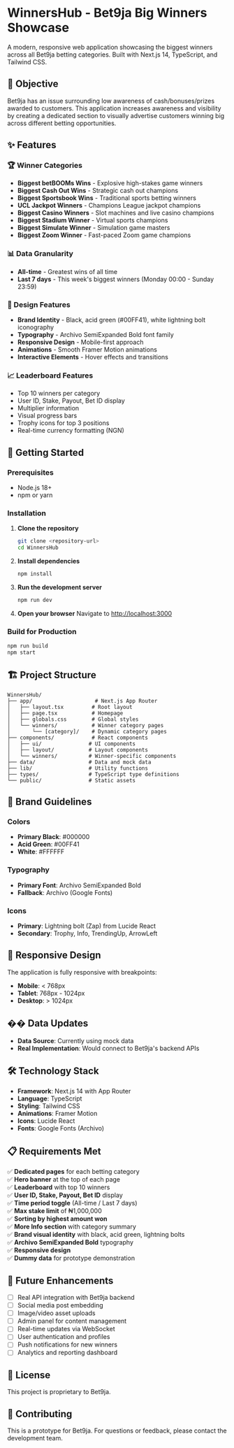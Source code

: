 # WinnersHub - Bet9ja Big Winners Showcase

A modern, responsive web application showcasing the biggest winners across all Bet9ja betting categories. Built with Next.js 14, TypeScript, and Tailwind CSS.

## 🎯 Objective

Bet9ja has an issue surrounding low awareness of cash/bonuses/prizes awarded to customers. This application increases awareness and visibility by creating a dedicated section to visually advertise customers winning big across different betting opportunities.

## ✨ Features

### 🏆 Winner Categories
- **Biggest betBOOMs Wins** - Explosive high-stakes game winners
- **Biggest Cash Out Wins** - Strategic cash out champions
- **Biggest Sportsbook Wins** - Traditional sports betting winners
- **UCL Jackpot Winners** - Champions League jackpot champions
- **Biggest Casino Winners** - Slot machines and live casino champions
- **Biggest Stadium Winner** - Virtual sports champions
- **Biggest Simulate Winner** - Simulation game masters
- **Biggest Zoom Winner** - Fast-paced Zoom game champions

### 📊 Data Granularity
- **All-time** - Greatest wins of all time
- **Last 7 days** - This week's biggest winners (Monday 00:00 - Sunday 23:59)

### 🎨 Design Features
- **Brand Identity** - Black, acid green (#00FF41), white lightning bolt iconography
- **Typography** - Archivo SemiExpanded Bold font family
- **Responsive Design** - Mobile-first approach
- **Animations** - Smooth Framer Motion animations
- **Interactive Elements** - Hover effects and transitions

### 📈 Leaderboard Features
- Top 10 winners per category
- User ID, Stake, Payout, Bet ID display
- Multiplier information
- Visual progress bars
- Trophy icons for top 3 positions
- Real-time currency formatting (NGN)

## 🚀 Getting Started

### Prerequisites
- Node.js 18+ 
- npm or yarn

### Installation

1. **Clone the repository**
   ```bash
   git clone <repository-url>
   cd WinnersHub
   ```

2. **Install dependencies**
   ```bash
   npm install
   ```

3. **Run the development server**
   ```bash
   npm run dev
   ```

4. **Open your browser**
   Navigate to [http://localhost:3000](http://localhost:3000)

### Build for Production

```bash
npm run build
npm start
```

## 🏗️ Project Structure

```
WinnersHub/
├── app/                    # Next.js App Router
│   ├── layout.tsx         # Root layout
│   ├── page.tsx           # Homepage
│   ├── globals.css        # Global styles
│   └── winners/           # Winner category pages
│       └── [category]/    # Dynamic category pages
├── components/            # React components
│   ├── ui/               # UI components
│   ├── layout/           # Layout components
│   └── winners/          # Winner-specific components
├── data/                 # Data and mock data
├── lib/                  # Utility functions
├── types/                # TypeScript type definitions
└── public/               # Static assets
```

## 🎨 Brand Guidelines

### Colors
- **Primary Black**: #000000
- **Acid Green**: #00FF41
- **White**: #FFFFFF

### Typography
- **Primary Font**: Archivo SemiExpanded Bold
- **Fallback**: Archivo (Google Fonts)

### Icons
- **Primary**: Lightning bolt (Zap) from Lucide React
- **Secondary**: Trophy, Info, TrendingUp, ArrowLeft

## 📱 Responsive Design

The application is fully responsive with breakpoints:
- **Mobile**: < 768px
- **Tablet**: 768px - 1024px
- **Desktop**: > 1024px

## �� Data Updates

- **Data Source**: Currently using mock data
- **Real Implementation**: Would connect to Bet9ja's backend APIs

## 🛠️ Technology Stack

- **Framework**: Next.js 14 with App Router
- **Language**: TypeScript
- **Styling**: Tailwind CSS
- **Animations**: Framer Motion
- **Icons**: Lucide React
- **Fonts**: Google Fonts (Archivo)

## 📋 Requirements Met

✅ **Dedicated pages** for each betting category  
✅ **Hero banner** at the top of each page  
✅ **Leaderboard** with top 10 winners  
✅ **User ID, Stake, Payout, Bet ID** display  
✅ **Time period toggle** (All-time / Last 7 days)  
✅ **Max stake limit** of ₦1,000,000  
✅ **Sorting by highest amount won**  
✅ **More Info section** with category summary  
✅ **Brand visual identity** with black, acid green, lightning bolts  
✅ **Archivo SemiExpanded Bold** typography  
✅ **Responsive design**  
✅ **Dummy data** for prototype demonstration  

## 🎯 Future Enhancements

- [ ] Real API integration with Bet9ja backend
- [ ] Social media post embedding
- [ ] Image/video asset uploads
- [ ] Admin panel for content management
- [ ] Real-time updates via WebSocket
- [ ] User authentication and profiles
- [ ] Push notifications for new winners
- [ ] Analytics and reporting dashboard

## 📄 License

This project is proprietary to Bet9ja.

## 🤝 Contributing

This is a prototype for Bet9ja. For questions or feedback, please contact the development team. 